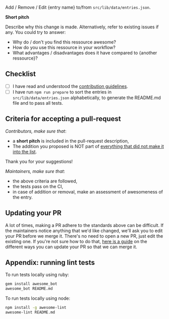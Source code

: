 Add / Remove / Edit {entry name} to/from `src/lib/data/entries.json`.

<!-- NOTE: Please do not skip the template -->

**Short pitch**

Describe why this change is made. Alternatively, refer to existing issues if
any. You could try to answer:

- Why do / don't you find this ressource awesome?
- How do you use this ressource in your workflow?
- What advantages / disadvantages does it have compared to {another ressource}?

## Checklist

- [ ] I have read and understood the [contribution guidelines](CONTRIBUTING.md).
- [ ] I have run `npm run prepare` to sort the entries in `src/lib/data/entries.json` alphabetically, to generate the README.md file and to pass all tests.

## Criteria for accepting a pull-request

_Contributors, make sure that_:

- a **short pitch** is included in the pull-request description,
- The addition you proposed is NOT part of [everything that did not make it into the list](https://github.com/maehr/awesome-digital-history/wiki).

Thank you for your suggestions!

_Maintainers, make sure that_:

- the above criteria are followed,
- the tests pass on the CI,
- in case of addition or removal, make an assessment of
  awesomeness of the entry.

## Updating your PR

A lot of times, making a PR adhere to the standards above can be difficult.
If the maintainers notice anything that we'd like changed, we'll ask you to
edit your PR before we merge it. There's no need to open a new PR, just edit
the existing one. If you're not sure how to do that,
[here is a guide](https://github.com/RichardLitt/knowledge/blob/master/github/amending-a-commit-guide.md)
on the different ways you can update your PR so that we can merge it.

## Appendix: running lint tests

To run tests locally using ruby:

```bash
gem install awesome_bot
awesome_bot README.md
```

To run tests locally using node:

```bash
npm install -g awesome-lint
awesome-lint README.md
```
